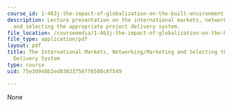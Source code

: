 ```yaml
---
course_id: 1-463j-the-impact-of-globalization-on-the-built-environment-fall-2009
description: Lecture presentation on the international markets, networking and marketing,
  and selecting the appropriate project delivery system.
file_location: /coursemedia/1-463j-the-impact-of-globalization-on-the-built-environment-fall-2009/75e30948b2ed03823756ff6500c8f549_MIT1_463JF09_lec06.pdf
file_type: application/pdf
layout: pdf
title: The International Markets, Networking/Marketing and Selecting the Appropriate
  Delivery System
type: course
uid: 75e30948b2ed03823756ff6500c8f549

---
```

None